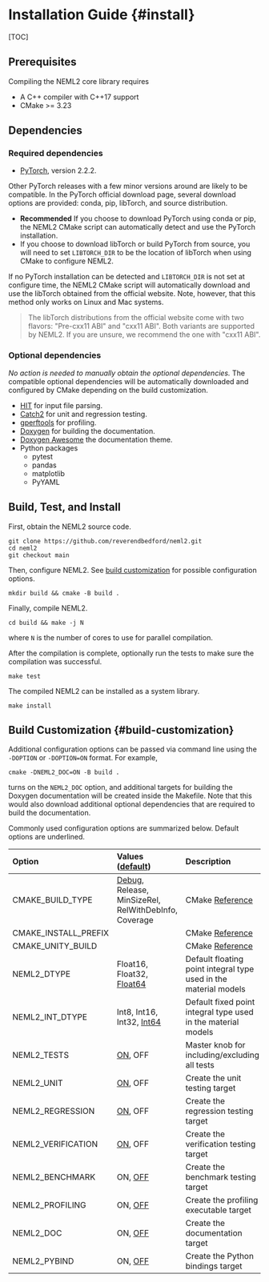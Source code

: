 # Installation Guide {#install}

[TOC]

## Prerequisites

Compiling the NEML2 core library requires
- A C++ compiler with C++17 support
- CMake >= 3.23

## Dependencies

### Required dependencies

- [PyTorch](https://pytorch.org/get-started/locally/), version 2.2.2.

Other PyTorch releases with a few minor versions around are likely to be compatible. In the PyTorch official download page, several download options are provided: conda, pip, libTorch, and source distribution.
- **Recommended** If you choose to download PyTorch using conda or pip, the NEML2 CMake script can automatically detect and use the PyTorch installation.
- If you choose to download libTorch or build PyTorch from source, you will need to set `LIBTORCH_DIR` to be the location of libTorch when using CMake to configure NEML2.

If no PyTorch installation can be detected and `LIBTORCH_DIR` is not set at configure time, the NEML2 CMake script will automatically download and use the libTorch obtained from the official website. Note, however, that this method only works on Linux and Mac systems.

> The libTorch distributions from the official website come with two flavors: "Pre-cxx11 ABI" and "cxx11 ABI". Both variants are supported by NEML2. If you are unsure, we recommend the one with "cxx11 ABI".

### Optional dependencies

*No action is needed to manually obtain the optional dependencies.* The compatible optional dependencies will be automatically downloaded and configured by CMake depending on the build customization.

- [HIT](https://github.com/idaholab/moose/tree/master/framework/contrib/hit) for input file parsing.
- [Catch2](https://github.com/catchorg/Catch2) for unit and regression testing.
- [gperftools](https://github.com/gperftools/gperftools) for profiling.
- [Doxygen](https://github.com/doxygen/doxygen) for building the documentation.
- [Doxygen Awesome](https://github.com/jothepro/doxygen-awesome-css) the documentation theme.
- Python packages
  - pytest
  - pandas
  - matplotlib
  - PyYAML

## Build, Test, and Install

First, obtain the NEML2 source code.

```
git clone https://github.com/reverendbedford/neml2.git
cd neml2
git checkout main
```

Then, configure NEML2. See [build customization](#build-customization) for possible configuration options.

```
mkdir build && cmake -B build .
```

Finally, compile NEML2.

```
cd build && make -j N
```
where `N` is the number of cores to use for parallel compilation.

After the compilation is complete, optionally run the tests to make sure the compilation was successful.

```
make test
```

The compiled NEML2 can be installed as a system library.

```
make install
```

## Build Customization {#build-customization}

Additional configuration options can be passed via command line using the `-DOPTION` or `-DOPTION=ON` format. For example,

```
cmake -DNEML2_DOC=ON -B build .
```
turns on the `NEML2_DOC` option, and additional targets for building the Doxygen documentation will be created inside the Makefile. Note that this would also download additional optional dependencies that are required to build the documentation.

Commonly used configuration options are summarized below. Default options are underlined.

| Option               | Values (<u>default</u>)                                     | Description                                                                               |
| :------------------- | :---------------------------------------------------------- | :---------------------------------------------------------------------------------------- |
| CMAKE_BUILD_TYPE     | <u>Debug</u>, Release, MinSizeRel, RelWithDebInfo, Coverage | CMake [Reference](https://cmake.org/cmake/help/latest/variable/CMAKE_BUILD_TYPE.html)     |
| CMAKE_INSTALL_PREFIX |                                                             | CMake [Reference](https://cmake.org/cmake/help/latest/variable/CMAKE_INSTALL_PREFIX.html) |
| CMAKE_UNITY_BUILD    |                                                             | CMake [Reference](https://cmake.org/cmake/help/latest/variable/CMAKE_UNITY_BUILD.html)    |
| NEML2_DTYPE          | Float16, Float32, <u>Float64</u>                            | Default floating point integral type used in the material models                          |
| NEML2_INT_DTYPE      | Int8, Int16, Int32, <u>Int64</u>                            | Default fixed point integral type used in the material models                             |
| NEML2_TESTS          | <u>ON</u>, OFF                                              | Master knob for including/excluding all tests                                             |
| NEML2_UNIT           | <u>ON</u>, OFF                                              | Create the unit testing target                                                            |
| NEML2_REGRESSION     | <u>ON</u>, OFF                                              | Create the regression testing target                                                      |
| NEML2_VERIFICATION   | <u>ON</u>, OFF                                              | Create the verification testing target                                                    |
| NEML2_BENCHMARK      | ON, <u>OFF</u>                                              | Create the benchmark testing target                                                       |
| NEML2_PROFILING      | ON, <u>OFF</u>                                              | Create the profiling executable target                                                    |
| NEML2_DOC            | ON, <u>OFF</u>                                              | Create the documentation target                                                           |
| NEML2_PYBIND         | ON, <u>OFF</u>                                              | Create the Python bindings target                                                         |
